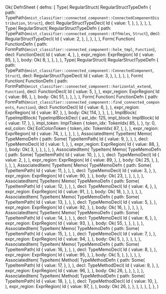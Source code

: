 Ok(
    DefnSheet {
        defns: [
            Type(
                RegularStruct(
                    RegularStructTypeDefn {
                        path: TypePath(`mnist_classifier::connected_component::ConnectedComponentDistribution`, `Struct`),
                        decl: RegularStructTypeDecl(
                            Id {
                                value: 1,
                            },
                        ),
                    },
                ),
            ),
            Type(
                RegularStruct(
                    RegularStructTypeDefn {
                        path: TypePath(`mnist_classifier::connected_component::EffHoles`, `Struct`),
                        decl: RegularStructTypeDecl(
                            Id {
                                value: 2,
                            },
                        ),
                    },
                ),
            ),
            Form(
                Function(
                    FunctionDefn {
                        path: FormPath(`mnist_classifier::connected_component::hole_tmpl`, `Function`),
                        decl: FunctionDecl(
                            Id {
                                value: 4,
                            },
                        ),
                        expr_region: ExprRegion(
                            Id {
                                value: 85,
                            },
                        ),
                        body: Ok(
                            8,
                        ),
                    },
                ),
            ),
            Type(
                RegularStruct(
                    RegularStructTypeDefn {
                        path: TypePath(`mnist_classifier::connected_component::ConnectedComponent`, `Struct`),
                        decl: RegularStructTypeDecl(
                            Id {
                                value: 3,
                            },
                        ),
                    },
                ),
            ),
            Form(
                Function(
                    FunctionDefn {
                        path: FormPath(`mnist_classifier::connected_component::horizontal_extend`, `Function`),
                        decl: FunctionDecl(
                            Id {
                                value: 5,
                            },
                        ),
                        expr_region: ExprRegion(
                            Id {
                                value: 86,
                            },
                        ),
                        body: Ok(
                            51,
                        ),
                    },
                ),
            ),
            Form(
                Function(
                    FunctionDefn {
                        path: FormPath(`mnist_classifier::connected_component::find_connected_components`, `Function`),
                        decl: FunctionDecl(
                            Id {
                                value: 6,
                            },
                        ),
                        expr_region: ExprRegion(
                            Id {
                                value: 87,
                            },
                        ),
                        body: Ok(
                            114,
                        ),
                    },
                ),
            ),
            ImplBlock(
                TypeImplBlock(
                    TypeImplBlockDecl {
                        ast_idx: 125,
                        impl_block: ImplBlock(
                            Id {
                                value: 17,
                            },
                        ),
                        impl_token: ImplToken {
                            token_idx: TokenIdx(
                                85,
                            ),
                        },
                        ty: 0,
                        eol_colon: Ok(
                            EolColonToken {
                                token_idx: TokenIdx(
                                    87,
                                ),
                            },
                        ),
                        expr_region: ExprRegion(
                            Id {
                                value: 74,
                            },
                        ),
                    },
                ),
            ),
            AssociatedItem(
                TypeItem(
                    Memo(
                        TypeMemoDefn {
                            path: Some(
                                TypeItemPath(
                                    Id {
                                        value: 9,
                                    },
                                ),
                            ),
                            decl: TypeMemoDecl(
                                Id {
                                    value: 1,
                                },
                            ),
                            expr_region: ExprRegion(
                                Id {
                                    value: 88,
                                },
                            ),
                            body: Ok(
                                3,
                            ),
                        },
                    ),
                ),
            ),
            AssociatedItem(
                TypeItem(
                    Memo(
                        TypeMemoDefn {
                            path: Some(
                                TypeItemPath(
                                    Id {
                                        value: 10,
                                    },
                                ),
                            ),
                            decl: TypeMemoDecl(
                                Id {
                                    value: 2,
                                },
                            ),
                            expr_region: ExprRegion(
                                Id {
                                    value: 89,
                                },
                            ),
                            body: Ok(
                                25,
                            ),
                        },
                    ),
                ),
            ),
            AssociatedItem(
                TypeItem(
                    Memo(
                        TypeMemoDefn {
                            path: Some(
                                TypeItemPath(
                                    Id {
                                        value: 11,
                                    },
                                ),
                            ),
                            decl: TypeMemoDecl(
                                Id {
                                    value: 3,
                                },
                            ),
                            expr_region: ExprRegion(
                                Id {
                                    value: 90,
                                },
                            ),
                            body: Ok(
                                23,
                            ),
                        },
                    ),
                ),
            ),
            AssociatedItem(
                TypeItem(
                    Memo(
                        TypeMemoDefn {
                            path: Some(
                                TypeItemPath(
                                    Id {
                                        value: 12,
                                    },
                                ),
                            ),
                            decl: TypeMemoDecl(
                                Id {
                                    value: 4,
                                },
                            ),
                            expr_region: ExprRegion(
                                Id {
                                    value: 91,
                                },
                            ),
                            body: Ok(
                                18,
                            ),
                        },
                    ),
                ),
            ),
            AssociatedItem(
                TypeItem(
                    Memo(
                        TypeMemoDefn {
                            path: Some(
                                TypeItemPath(
                                    Id {
                                        value: 13,
                                    },
                                ),
                            ),
                            decl: TypeMemoDecl(
                                Id {
                                    value: 5,
                                },
                            ),
                            expr_region: ExprRegion(
                                Id {
                                    value: 92,
                                },
                            ),
                            body: Ok(
                                16,
                            ),
                        },
                    ),
                ),
            ),
            AssociatedItem(
                TypeItem(
                    Memo(
                        TypeMemoDefn {
                            path: Some(
                                TypeItemPath(
                                    Id {
                                        value: 14,
                                    },
                                ),
                            ),
                            decl: TypeMemoDecl(
                                Id {
                                    value: 6,
                                },
                            ),
                            expr_region: ExprRegion(
                                Id {
                                    value: 93,
                                },
                            ),
                            body: Ok(
                                55,
                            ),
                        },
                    ),
                ),
            ),
            AssociatedItem(
                TypeItem(
                    Memo(
                        TypeMemoDefn {
                            path: Some(
                                TypeItemPath(
                                    Id {
                                        value: 15,
                                    },
                                ),
                            ),
                            decl: TypeMemoDecl(
                                Id {
                                    value: 7,
                                },
                            ),
                            expr_region: ExprRegion(
                                Id {
                                    value: 94,
                                },
                            ),
                            body: Ok(
                                5,
                            ),
                        },
                    ),
                ),
            ),
            AssociatedItem(
                TypeItem(
                    Memo(
                        TypeMemoDefn {
                            path: Some(
                                TypeItemPath(
                                    Id {
                                        value: 16,
                                    },
                                ),
                            ),
                            decl: TypeMemoDecl(
                                Id {
                                    value: 8,
                                },
                            ),
                            expr_region: ExprRegion(
                                Id {
                                    value: 95,
                                },
                            ),
                            body: Ok(
                                5,
                            ),
                        },
                    ),
                ),
            ),
            AssociatedItem(
                TypeItem(
                    Method(
                        TypeMethodDefn {
                            path: Some(
                                TypeItemPath(
                                    Id {
                                        value: 17,
                                    },
                                ),
                            ),
                            decl: TypeMethodDecl(
                                Id {
                                    value: 9,
                                },
                            ),
                            expr_region: ExprRegion(
                                Id {
                                    value: 96,
                                },
                            ),
                            body: Ok(
                                26,
                            ),
                        },
                    ),
                ),
            ),
            AssociatedItem(
                TypeItem(
                    Method(
                        TypeMethodDefn {
                            path: Some(
                                TypeItemPath(
                                    Id {
                                        value: 18,
                                    },
                                ),
                            ),
                            decl: TypeMethodDecl(
                                Id {
                                    value: 10,
                                },
                            ),
                            expr_region: ExprRegion(
                                Id {
                                    value: 97,
                                },
                            ),
                            body: Ok(
                                26,
                            ),
                        },
                    ),
                ),
            ),
        ],
    },
)